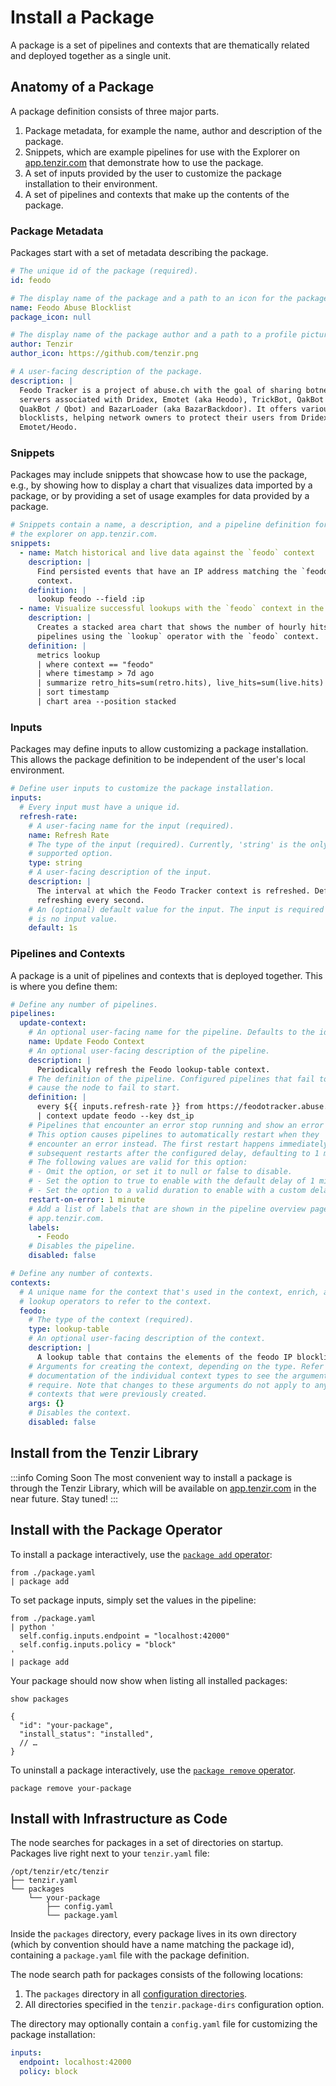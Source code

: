 # Install a Package

A package is a set of pipelines and contexts that are thematically related and
deployed together as a single unit.

## Anatomy of a Package

A package definition consists of three major parts.

1. Package metadata, for example the name, author and description of the
   package.
2. Snippets, which are example pipelines for use with the Explorer on
   [app.tenzir.com](https://app.tenzir.com/explorer) that demonstrate how to use
   the package.
3. A set of inputs provided by the user to customize the package installation
   to their environment.
4. A set of pipelines and contexts that make up the contents of the package.

### Package Metadata

Packages start with a set of metadata describing the package.

```yaml
# The unique id of the package (required).
id: feodo

# The display name of the package and a path to an icon for the package.
name: Feodo Abuse Blocklist
package_icon: null

# The display name of the package author and a path to a profile picture.
author: Tenzir
author_icon: https://github.com/tenzir.png

# A user-facing description of the package.
description: |
  Feodo Tracker is a project of abuse.ch with the goal of sharing botnet C&C
  servers associated with Dridex, Emotet (aka Heodo), TrickBot, QakBot (aka
  QuakBot / Qbot) and BazarLoader (aka BazarBackdoor). It offers various
  blocklists, helping network owners to protect their users from Dridex and
  Emotet/Heodo.
```

### Snippets

Packages may include snippets that showcase how to use the package, e.g., by
showing how to display a chart that visualizes data imported by a package, or by
providing a set of usage examples for data provided by a package.

```yaml
# Snippets contain a name, a description, and a pipeline definition for use with
# the explorer on app.tenzir.com.
snippets:
  - name: Match historical and live data against the `feodo` context
    description: |
      Find persisted events that have an IP address matching the `feodo`
      context.
    definition: |
      lookup feodo --field :ip
  - name: Visualize successful lookups with the `feodo` context in the last week
    description: |
      Creates a stacked area chart that shows the number of hourly hits of
      pipelines using the `lookup` operator with the `feodo` context.
    definition: |
      metrics lookup
      | where context == "feodo"
      | where timestamp > 7d ago
      | summarize retro_hits=sum(retro.hits), live_hits=sum(live.hits) by timestamp resolution 1h
      | sort timestamp
      | chart area --position stacked
```

### Inputs

Packages may define inputs to allow customizing a package installation. This
allows the package definition to be independent of the user's local environment.

```yaml
# Define user inputs to customize the package installation.
inputs:
  # Every input must have a unique id.
  refresh-rate:
    # A user-facing name for the input (required).
    name: Refresh Rate
    # The type of the input (required). Currently, 'string' is the only
    # supported option.
    type: string
    # A user-facing description of the input.
    description: |
      The interval at which the Feodo Tracker context is refreshed. Defaults to
      refreshing every second.
    # An (optional) default value for the input. The input is required if there
    # is no input value.
    default: 1s
```

### Pipelines and Contexts

A package is a unit of pipelines and contexts that is deployed together. This is
where you define them:

```yaml
# Define any number of pipelines.
pipelines:
  update-context:
    # An optional user-facing name for the pipeline. Defaults to the id.
    name: Update Feodo Context
    # An optional user-facing description of the pipeline.
    description: |
      Periodically refresh the Feodo lookup-table context.
    # The definition of the pipeline. Configured pipelines that fail to start
    # cause the node to fail to start.
    definition: |
      every ${{ inputs.refresh-rate }} from https://feodotracker.abuse.ch/downloads/ipblocklist_aggressive.csv read csv --allow-comments
      | context update feodo --key dst_ip
    # Pipelines that encounter an error stop running and show an error state.
    # This option causes pipelines to automatically restart when they
    # encounter an error instead. The first restart happens immediately, and
    # subsequent restarts after the configured delay, defaulting to 1 minute.
    # The following values are valid for this option:
    # - Omit the option, or set it to null or false to disable.
    # - Set the option to true to enable with the default delay of 1 minute.
    # - Set the option to a valid duration to enable with a custom delay.
    restart-on-error: 1 minute
    # Add a list of labels that are shown in the pipeline overview page at
    # app.tenzir.com.
    labels:
      - Feodo
    # Disables the pipeline.
    disabled: false

# Define any number of contexts.
contexts:
  # A unique name for the context that's used in the context, enrich, and
  # lookup operators to refer to the context.
  feodo:
    # The type of the context (required).
    type: lookup-table
    # An optional user-facing description of the context.
    description: |
      A lookup table that contains the elements of the feodo IP blocklist.
    # Arguments for creating the context, depending on the type. Refer to the
    # documentation of the individual context types to see the arguments they
    # require. Note that changes to these arguments do not apply to any
    # contexts that were previously created.
    args: {}
    # Disables the context.
    disabled: false
```

## Install from the Tenzir Library

:::info Coming Soon
The most convenient way to install a package is through the Tenzir Library,
which will be available on [app.tenzir.com](https://app.tenzir.com) in the near
future. Stay tuned!
:::

## Install with the Package Operator

To install a package interactively, use the [`package add`
operator](../operators/package.md):

```
from ./package.yaml
| package add
```

To set package inputs, simply set the values in the pipeline:

```
from ./package.yaml
| python '
  self.config.inputs.endpoint = "localhost:42000"
  self.config.inputs.policy = "block"
'
| package add
```

Your package should now show when listing all installed packages:

```
show packages
```

```json5
{
  "id": "your-package",
  "install_status": "installed",
  // …
}
```

To uninstall a package interactively, use the [`package remove`
operator](../operators/package.md).

```
package remove your-package
```

## Install with Infrastructure as Code

The node searches for packages in a set of directories on startup. Packages live
right next to your `tenzir.yaml` file:

```
/opt/tenzir/etc/tenzir
├── tenzir.yaml
└── packages
    └── your-package
        ├── config.yaml
        └── package.yaml
```

Inside the `packages` directory, every package lives in its own directory (which
by convention should have a name matching the package id), containing a
`package.yaml` file with the package definition.

The node search path for packages consists of the following locations:
1. The `packages` directory in all [configuration
   directories](../configuration.md#configuration-files).
2. All directories specified in the `tenzir.package-dirs` configuration option.

The directory may optionally contain a `config.yaml` file for customizing the
package installation:

```yaml
inputs:
  endpoint: localhost:42000
  policy: block
```
